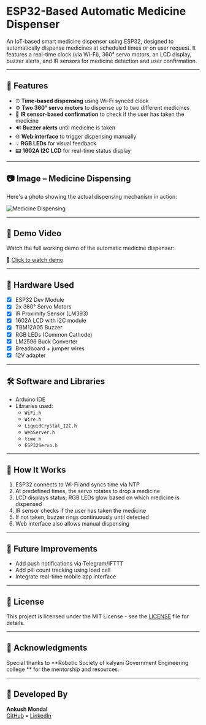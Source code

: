 # ESP32-Based Automatic Medicine Dispenser

An IoT-based smart medicine dispenser using ESP32, designed to automatically dispense medicines at scheduled times or on user request. It features a real-time clock (via Wi-Fi), 360° servo motors, an LCD display, buzzer alerts, and IR sensors for medicine detection and user confirmation.

---

## 🔧 Features

- ⏰ **Time-based dispensing** using Wi-Fi synced clock
- ⚙️ **Two 360° servo motors** to dispense up to two different medicines
- 🧠 **IR sensor-based confirmation** to check if the user has taken the medicine
- 🔊 **Buzzer alerts** until medicine is taken
- 🌐 **Web interface** to trigger dispensing manually
- 💡 **RGB LEDs** for visual feedback
- 📟 **1602A I2C LCD** for real-time status display

---
## 📷 Image – Medicine Dispensing

Here's a photo showing the actual dispensing mechanism in action:

![Medicine Dispensing](https://drive.google.com/uc?export=view&id=1rSmcthVzO44-cye45sX7V2FF3ip7n5bf)

---

## 🎥 Demo Video

Watch the full working demo of the automatic medicine dispenser:

🔗 [Click to watch demo](https://drive.google.com/file/d/1GtldoK9w6m0OWXqOJZqCajpK8JYOP-7j/view?usp=sharing)


---

## 🧰 Hardware Used

- [x] ESP32 Dev Module  
- [x] 2x 360° Servo Motors  
- [x] IR Proximity Sensor (LM393)  
- [x] 1602A LCD with I2C module  
- [x] TBM12A05 Buzzer  
- [x] RGB LEDs (Common Cathode)  
- [x] LM2596 Buck Converter  
- [x] Breadboard + jumper wires  
- [x] 12V adapter  

---

## 🛠️ Software and Libraries

- Arduino IDE  
- Libraries used:
  - `WiFi.h`  
  - `Wire.h`  
  - `LiquidCrystal_I2C.h`  
  - `WebServer.h`  
  - `time.h`  
  - `ESP32Servo.h`

---


## 🚀 How It Works

1. ESP32 connects to Wi-Fi and syncs time via NTP  
2. At predefined times, the servo rotates to drop a medicine  
3. LCD displays status; RGB LEDs glow based on which medicine is dispensed  
4. IR sensor checks if the user has taken the medicine  
5. If not taken, buzzer rings continuously until detected  
6. Web interface also allows manual dispensing

---

## 🧪 Future Improvements

- Add push notifications via Telegram/IFTTT  
- Add pill count tracking using load cell  
- Integrate real-time mobile app interface

---

## 📜 License

This project is licensed under the MIT License - see the [LICENSE](LICENSE) file for details.

---

## 🤝 Acknowledgments

Special thanks to **Robotic Society of kalyani Government Engineering college ** for the mentorship and resources.

---

## 🔗 Developed By

**Ankush Mondal**  
[GitHub](https://github.com/TFSIIFURY) • [LinkedIn](https://www.linkedin.com/in/yourprofile)



